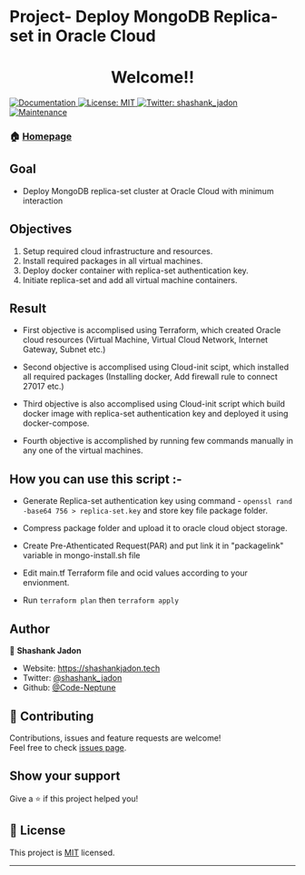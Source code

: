 # Project- Deploy MongoDB Replica-set in Oracle Cloud
<h1 align="center">Welcome!!</h1>
<p>
  <a href="https://github.com/Code-Neptune/Project-Terraform-MongoDB-Oracle-Cloud#readme" target="_blank">
    <img alt="Documentation" src="https://img.shields.io/badge/Documentation-yes-brightgreen.svg" />
  <a href="#" target="_blank">
    <img alt="License: MIT" src="https://img.shields.io/github/license/Code-Neptune/Project-Terraform-MongoDB-Oracle-Clou" />
  </a>
  <a href="https://twitter.com/shashank_jadon" target="_blank">
    <img alt="Twitter: shashank_jadon" src="https://img.shields.io/twitter/follow/shashank_jadon.svg?style=social" />
  </a>
   </a>
  <a href="https://www.linkedin.com/in/shashankjadon/" target="_blank">
    <img alt="Maintenance" src="https://img.shields.io/badge/LinkedIn-shashankjadon-blue" />
  </a>
</p>


### 🏠 [Homepage](https://github.com/Code-Neptune/Project-Terraform-MongoDB-Oracle-Cloud#readme)


## Goal

* Deploy MongoDB replica-set cluster at Oracle Cloud with minimum interaction

## Objectives

1. Setup required cloud infrastructure and resources.
2. Install required packages in all virtual machines.
3. Deploy docker container with replica-set authentication key.
4. Initiate replica-set and add all virtual machine containers.

## Result

- First objective is accomplised using Terraform, which created Oracle cloud resources (Virtual Machine, Virtual Cloud Network, Internet Gateway, Subnet etc.)

- Second objective is accomplised using Cloud-init scipt, which installed all required packages (Installing docker, Add firewall rule to connect 27017 etc.)

- Third objective is also accomplised using Cloud-init script which build docker image with replica-set authentication key and deployed it using docker-compose.

- Fourth objective is accomplished by running few commands manually in any one of the virtual machines.


## How you can use this script :-

* Generate Replica-set authentication key using command - ```openssl rand -base64 756 > replica-set.key``` and store key file package folder.

* Compress package folder and upload it to oracle cloud object storage.

* Create Pre-Athenticated Request(PAR) and put link it in "packagelink" variable in mongo-install.sh file

* Edit main.tf Terraform file and ocid values according to your envionment.

* Run ```terraform plan``` then ```terraform apply```


## Author

👤 **Shashank Jadon**

* Website: https://shashankjadon.tech
* Twitter: [@shashank_jadon](https://twitter.com/shashank_jadon)
* Github: [@Code-Neptune](https://github.com/Code-Neptune)

## 🤝 Contributing

Contributions, issues and feature requests are welcome!<br />Feel free to check [issues page](https://github.com/Code-Neptune/Project-Terraform-MongoDB-Oracle-Cloud/issuess).

## Show your support

Give a ⭐️ if this project helped you!

## 📝 License

This project is [MIT](https://github.com/Code-Neptune/Project-Terraform-MongoDB-Oracle-Cloud/LICENSE) licensed.

***

